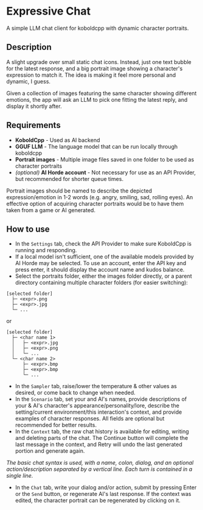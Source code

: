 # Expressive Chat
A simple LLM chat client for koboldcpp with dynamic character portraits.

## Description
A slight upgrade over small static chat icons. Instead, just one text bubble for the latest response, and a big portrait image showing a character's expression to match it. The idea is making it feel more personal and dynamic, I guess.

Given a collection of images featuring the same character showing different emotions, the app will ask an LLM to pick one fitting the latest reply, and display it shortly after.

## Requirements
- **KoboldCpp** - Used as AI backend
- **GGUF LLM** - The language model that can be run locally through koboldcpp
- **Portrait images** - Multiple image files saved in one folder to be used as character portraits
- *(optional)* **AI Horde account** - Not necessary for use as an API Provider, but recommended for shorter queue times.

Portrait images should be named to describe the depicted expression/emotion in 1-2 words (e.g. angry, smiling, sad, rolling eyes). An effective option of acquiring character portraits would be to have them taken from a game or AI generated.

## How to use
- In the `Settings` tab, check the API Provider to make sure KoboldCpp is running and responding. 
- If a local model isn't sufficient, one of the available models provided by AI Horde may be selected. To use an account, enter the API key and press enter, it should display the account name and kudos balance.
- Select the portraits folder, either the images folder directly, or a parent directory containing multiple character folders (for easier switching):
```
[selected folder]
  ├─ <expr>.png
  ├─ <expr>.jpg
  └─ ...
```
or
```
[selected folder]
  ├─ <char name 1>
  │   ├─ <expr>.jpg
  │   ├─ <expr>.png
  │   └─ ...
  └─ <char name 2>
      ├─ <expr>.bmp
      ├─ <expr>.bmp
      └─ ...
```
- In the `Sampler` tab, raise/lower the temperature & other values as desired, or come back to change when needed.
- In the `Scenario` tab, set your and AI's names, provide descriptions of your & AI's character's appearance/personality/lore, describe the setting/current environment/this interaction's context, and provide examples of character responses. All fields are optional but recommended for better results.
- In the `Context` tab, the raw chat history is available for editing, writing and deleting parts of the chat. The Continue button will complete the last message in the context, and Retry will undo the last generated portion and generate again.

*The basic chat syntax is used, with a name, colon, dialog, and an optional action/description separated by a vertical line. Each turn is contained in a single line.*

- In the `Chat` tab, write your dialog and/or action, submit by pressing Enter or the `Send` button, or regenerate AI's last response. If the context was edited, the character portrait can be regenerated by clicking on it.